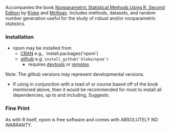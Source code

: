 Accompanies the book
[Nonparametric Statistical Methods Using R, Second Edition](https://www.routledge.com/Nonparametric-Statistical-Methods-Using-R/Kloke-McKean/p/book/9780367651350)
by 
[Kloke](https://github.com/kloke)
and 
[McKean](http://www.stat.wmich.edu/~mckean/).
Includes methods, datasets, and random number generation useful for the study of robust and/or nonparametric statistics.

### Installation ###
* npsm may be installed from
	* [CRAN](https://CRAN.R-project.org/) e.g., `install.packages('npsm')
	* [github](https://github.com/) e.g. `install_github('kloke/npsm')`
		* requires [devtools](https://CRAN.R-project.org/package=devtools) or [remotes](https://CRAN.R-project.org/package=remotes)

Note: The github versions may represent developmental versions.

* If using in conjunction with a read of or course based off of the book mentioned above, then it would be recommended for most to install all dependencies, up to and including, Suggests.

### Fine Print ###
As with R itself, npsm is free software and comes with ABSOLUTELY NO WARRANTY.


